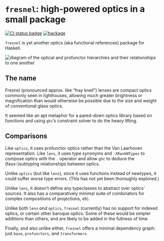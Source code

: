 # `fresnel`: high-powered optics in a small package

[![CI status badge](https://github.com/robrix/fresnel/actions/workflows/ci.yml/badge.svg)][CI status] [![hackage](https://img.shields.io/hackage/v/fresnel.svg?color=blue&style=popout)][hackage]

`fresnel` is yet another optics (aka functional references) package for Haskell.

[CI status]: https://github.com/robrix/fresnel/actions
[hackage]: http://hackage.haskell.org/package/fresnel


![diagram of the optical and profunctor hierarchies and their relationships to one another](https://raw.githubusercontent.com/robrix/fresnel/thought-dot%2C-fought-dot%2C-shot-dot/docs/optics.svg)


## The name

Fresnel (pronounced approx. like “fray knell”) lenses are compact optics commonly seen in lighthouses, allowing much greater brightness or magnification than would otherwise be possible due to the size and weight of conventional glass optics.

It seemed like an apt metaphor for a pared-down optics library based on functions and using `ghc`’s constraint solver to do the heavy lifting.


## Comparisons

Like `optics`, it uses profunctor optics rather than the Van Laarhoven representation. Like `lens`, it uses type synonyms and `-XRankNTypes` to compose optics with the `.` operator and allow `ghc` to deduce the (faux-)subtyping relationships between optics.

Unlike `optics` (but like `lens`), since it uses functions instead of newtypes, it could suffer worse type errors. (This has not yet been thoroughly explored.)

Unlike `lens`, it doesn’t define any typeclasses to abstract over optics’ sources. It also has a comparatively minimal suite of combinators for complex compositions of projections, etc.

Unlike both `lens` _and_ `optics`, `fresnel` (currently) has no support for indexed optics, or certain other baroque optics. Some of these would be simpler additions than others, and are likely to be added in the fullness of time.

Finally, and also unlike either, `fresnel` offers a minimal dependency graph: just `base`, `profunctors`, and `transformers`.
